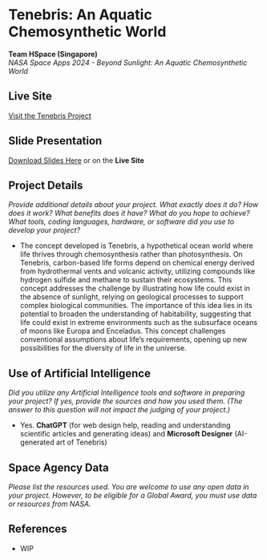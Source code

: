 # Tenebris: An Aquatic Chemosynthetic World

**Team HSpace (Singapore)**  
*NASA Space Apps 2024 - Beyond Sunlight: An Aquatic Chemosynthetic World*

## Live Site
[Visit the Tenebris Project](https://team-hspace.vercel.app/)

## Slide Presentation
[Download Slides Here](https://team-hspace.vercel.app/) or on the **Live Site**

## Project Details
*Provide additional details about your project. What exactly does it do? How does it work? What benefits does it have? What do you hope to achieve? What tools, coding languages, hardware, or software did you use to develop your project?*
- The concept developed is Tenebris, a hypothetical ocean world where life thrives through chemosynthesis rather than photosynthesis. On Tenebris, carbon-based life forms depend on chemical energy derived from hydrothermal vents and volcanic activity, utilizing compounds like hydrogen sulfide and methane to sustain their ecosystems. This   
  concept addresses the challenge by illustrating how life could exist in the absence of sunlight, relying on geological processes to support complex biological communities. The importance of this idea lies in its potential to broaden the understanding of habitability, suggesting that life could exist in extreme environments such as the 
  subsurface oceans of moons like Europa and Enceladus. This concept challenges conventional assumptions about life’s requirements, opening up new possibilities for the diversity of life in the universe.

## Use of Artificial Intelligence
*Did you utilize any Artificial Intelligence tools and software in preparing your project? If yes, provide the sources and how you used them. (The answer to this question will not impact the judging of your project.)*
- Yes. **ChatGPT** (for web design help, reading and understanding scientific articles and generating ideas) and **Microsoft Designer** (AI-generated art of Tenebris)

## Space Agency Data
*Please list the resources used. You are welcome to use any open data in your project. However, to be eligible for a Global Award, you must use data or resources from NASA.*

## References
- WIP
